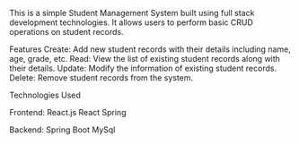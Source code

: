 This is a simple Student Management System built using full stack development technologies. It allows users to perform basic CRUD operations on student records.

Features
Create: Add new student records with their details including name, age, grade, etc.
Read: View the list of existing student records along with their details.
Update: Modify the information of existing student records.
Delete: Remove student records from the system.

Technologies Used

Frontend:
React.js
React Spring

Backend:
Spring Boot
MySql 
